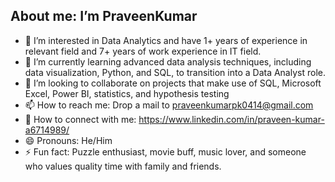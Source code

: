 ## About me: I’m **PraveenKumar**
- 👀 I’m interested in Data Analytics and have 1+ years of experience in relevant field and 7+ years of work experience in IT field.
- 🌱 I’m currently learning advanced data analysis techniques, including data visualization, Python, and SQL, to transition into a Data Analyst role.
- 💞️ I’m looking to collaborate on projects that make use of SQL, Microsoft Excel, Power BI, statistics, and hypothesis testing
- 📫 How to reach me: Drop a mail to praveenkumarpk0414@gmail.com
- 💼 How to connect with me: https://www.linkedin.com/in/praveen-kumar-a6714989/
- 😄 Pronouns: He/Him
- ⚡ Fun fact: Puzzle enthusiast, movie buff, music lover, and someone who values quality time with family and friends.


